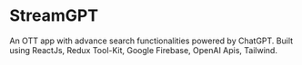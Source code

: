 # StreamGPT
An OTT app with advance search functionalities powered by ChatGPT. Built using ReactJs, Redux Tool-Kit, Google Firebase, OpenAI Apis, Tailwind.
